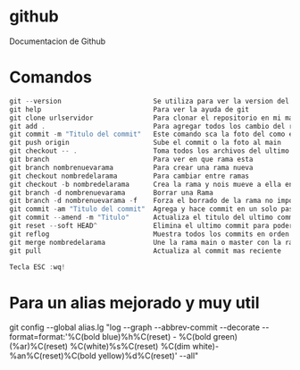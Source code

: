 # github
Documentacion de Github


# Comandos

```c#
git --version                       Se utiliza para ver la version del git en consola
git help                            Para ver la ayuda de git
git clone urlservidor               Para clonar el repositorio en mi maquina local 
git add .                           Para agregar todos los cambio del repositorio al stage
git commit -m "Titulo del commit"   Este comando sca la foto del como esta el repositorio para subirla al head
git push origin                     Sube el commit o la foto al main 
git checkout -- .                   Toma todos los archivos del ultimo commit
git branch                          Para ver en que rama esta
git branch nombrenuevarama          Para crear una rama nueva
git checkout nombredelarama         Para cambiar entre ramas
git checkout -b nombredelarama      Crea la rama y nois mueve a ella en un solo paso
git branch -d nombrenuevarama       Borrar una Rama
git branch -d nombrenuevarama -f    Forza el borrado de la rama no importando si nunca se hizo un commit, solo en caso de estar seguros de borrar 
git commit -am "Titulo del commit"  Agrega y hace commit en un solo paso sin necesidad de git add .
git commit --amend -m "Titulo"      Actualiza el titulo del ultimo commit
git reset --soft HEAD^              Elimina el ultimo commit para poder colocar los cambios a stage
git reflog                          Muestra todos los commits en orden cronologico
git merge nombredelarama            Une la rama main o master con la rama personalizada
git pull                            Actualiza al commit mas reciente

Tecla ESC :wq!
```


# Para un alias mejorado y muy util

git config --global alias.lg "log --graph --abbrev-commit --decorate --format=format:'%C(bold blue)%h%C(reset) - %C(bold green)(%ar)%C(reset) %C(white)%s%C(reset) %C(dim white)- %an%C(reset)%C(bold yellow)%d%C(reset)' --all"
